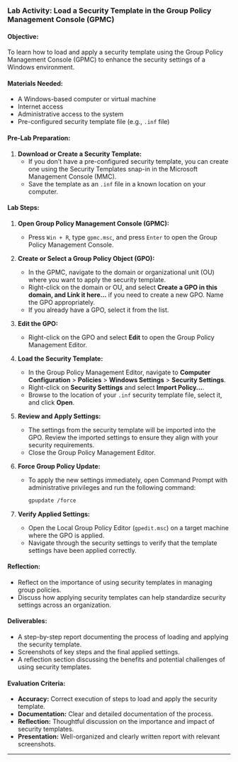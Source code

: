 ### Lab Activity: Load a Security Template in the Group Policy Management Console (GPMC)

#### Objective:
To learn how to load and apply a security template using the Group Policy Management Console (GPMC) to enhance the security settings of a Windows environment.

#### Materials Needed:
- A Windows-based computer or virtual machine
- Internet access
- Administrative access to the system
- Pre-configured security template file (e.g., `.inf` file)

#### Pre-Lab Preparation:
1. **Download or Create a Security Template:**
   - If you don't have a pre-configured security template, you can create one using the Security Templates snap-in in the Microsoft Management Console (MMC).
   - Save the template as an `.inf` file in a known location on your computer.

#### Lab Steps:

1. **Open Group Policy Management Console (GPMC):**
   - Press `Win + R`, type `gpmc.msc`, and press `Enter` to open the Group Policy Management Console.

2. **Create or Select a Group Policy Object (GPO):**
   - In the GPMC, navigate to the domain or organizational unit (OU) where you want to apply the security template.
   - Right-click on the domain or OU, and select **Create a GPO in this domain, and Link it here...** if you need to create a new GPO. Name the GPO appropriately.
   - If you already have a GPO, select it from the list.

3. **Edit the GPO:**
   - Right-click on the GPO and select **Edit** to open the Group Policy Management Editor.

4. **Load the Security Template:**
   - In the Group Policy Management Editor, navigate to **Computer Configuration** > **Policies** > **Windows Settings** > **Security Settings**.
   - Right-click on **Security Settings** and select **Import Policy...**.
   - Browse to the location of your `.inf` security template file, select it, and click **Open**.

5. **Review and Apply Settings:**
   - The settings from the security template will be imported into the GPO. Review the imported settings to ensure they align with your security requirements.
   - Close the Group Policy Management Editor.

6. **Force Group Policy Update:**
   - To apply the new settings immediately, open Command Prompt with administrative privileges and run the following command:
     ```bash
     gpupdate /force
     ```

7. **Verify Applied Settings:**
   - Open the Local Group Policy Editor (`gpedit.msc`) on a target machine where the GPO is applied.
   - Navigate through the security settings to verify that the template settings have been applied correctly.

#### Reflection:
- Reflect on the importance of using security templates in managing group policies.
- Discuss how applying security templates can help standardize security settings across an organization.

#### Deliverables:
- A step-by-step report documenting the process of loading and applying the security template.
- Screenshots of key steps and the final applied settings.
- A reflection section discussing the benefits and potential challenges of using security templates.

#### Evaluation Criteria:
- **Accuracy:** Correct execution of steps to load and apply the security template.
- **Documentation:** Clear and detailed documentation of the process.
- **Reflection:** Thoughtful discussion on the importance and impact of security templates.
- **Presentation:** Well-organized and clearly written report with relevant screenshots.

---
